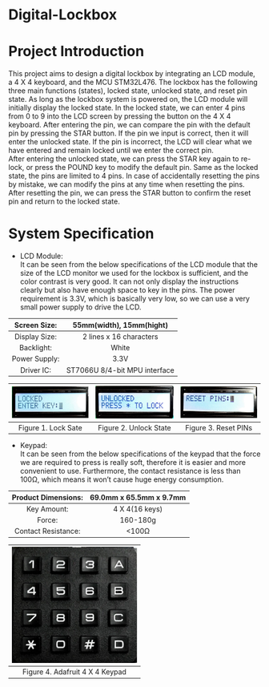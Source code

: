 # Digital-Lockbox

# Project Introduction
This project aims to design a digital lockbox by integrating an LCD module, a 4 X 4 keyboard, and the MCU STM32L476. The lockbox has the following three main functions (states), locked state, unlocked state, and reset pin state. As long as the lockbox system is powered on, the LCD module will initially display the locked state. In the locked state, we can enter 4 pins from 0 to 9 into the LCD screen by pressing the button on the 4 X 4 keyboard. After entering the pin, we can compare the pin with the default pin by pressing the STAR button. If the pin we input is correct, then it will enter the unlocked state. If the pin is incorrect, the LCD will clear what we have entered and remain locked until we enter the correct pin.<br />
After entering the unlocked state, we can press the STAR key again to re-lock, or press the POUND key to modify the default pin. Same as the locked state, the pins are limited to 4 pins. In case of accidentally resetting the pins by mistake, we can modify the pins at any time when resetting the pins. After resetting the pin, we can press the STAR button to confirm the reset pin and return to the locked state.<br />

# System Specification
* LCD Module: <br />
It can be seen from the below specifications of the LCD module that the size of the LCD monitor we used for the lockbox is sufficient, and the color contrast is very good. It can not only display the instructions clearly but also have enough space to key in the pins. The power requirement is 3.3V, which is basically very low, so we can use a very small power supply to drive the LCD. <br />

| Screen Size: | 55mm(width), 15mm(hight)|
| :-----------:  | :-----------: |
| Display Size: | 2 lines x 16 characters |
| Backlight: |White|
| Power Supply: | 3.3V |
| Driver IC: | ST7066U 8/4-bit MPU interface |

| <img src="Media/Lock.jpg" alt="" width="250"/> | <img src="Media/Unlock.jpg" alt="" width="250"/> | <img src="Media/Reset_Pin.jpg" alt="" width="250"/> |
| :-----------:  | :-----------: |:-----------: |
| Figure 1. Lock Sate | Figure 2. Unlock State | Figure 3. Reset PINs |

* Keypad: <br />
It can be seen from the below specifications of the keypad that the force we are required to press is really soft, therefore it is easier and more convenient to use. Furthermore, the contact resistance is less than 100Ω, which means it won’t cause huge energy consumption. <br />

| Product Dimensions: | 69.0mm x 65.5mm x 9.7mm |
| :-----------:  | :-----------: |
| Key Amount: |4 X 4(16 keys)|
|Force:| 160-180g |
| Contact Resistance: | <100Ω |

| <img src="Media/Keypad.jpg" alt="" width="250"/> |
| :-----------:  | 
| Figure 4. Adafruit 4 X 4 Keypad |

